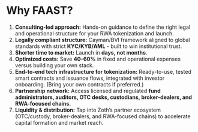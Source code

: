 # Why FAAST?

1. **Consulting-led approach:** Hands-on guidance to define the right legal and operational structure for your RWA tokenization and launch.
2. **Legally compliant structure:** Cayman/BVI framework aligned to global standards with strict **KYC/KYB/AML** - built to win institutional trust.
3. **Shorter time to market:** Launch in **days, not months**.
4. **Optimized costs:** Save **40–60%** in fixed and operational expenses versus building your own stack.
5. **End-to-end tech infrastructure for tokenization:** Ready-to-use, tested smart contracts and issuance flows, integrated with investor onboarding. (Bring your own contracts if preferred.)
6. **Partnership network:** Access licensed and regulated **fund administrators, auditors, OTC desks, custodians, broker-dealers, and RWA-focused chains.**
7. **Liquidity & distribution:** Tap into Zoth’s partner ecosystem (OTC/custody, broker-dealers, and RWA-focused chains) to accelerate capital formation and market reach.
